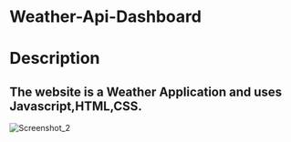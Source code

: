 # Weather-Api-Dashboard


# Description
## The website is a Weather Application and uses Javascript,HTML,CSS. 


![Screenshot_2](https://user-images.githubusercontent.com/79959345/177685668-2f7af732-bc0d-42b5-9cf0-439317f4a779.png)
